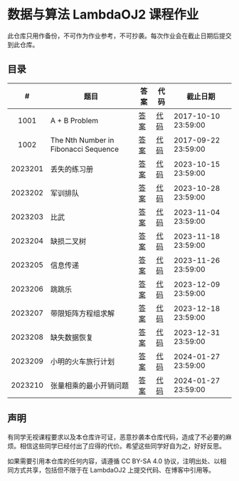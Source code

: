 # 数据与算法 LambdaOJ2 课程作业

此仓库只用作备份，不可作为作业参考，不可抄袭。每次作业会在截止日期后提交到此仓库。

## 目录

|    #    | 题目                                 | 答案                   | 代码                     | 截止日期            |
| :-----: | ------------------------------------ | ---------------------- | ------------------------ | ------------------- |
|  1001   | A + B Problem                        | [答案](ans/1001.md)    | [代码](code/1001.cpp)    | 2017-10-10 23:59:00 |
|  1002   | The Nth Number in Fibonacci Sequence | [答案](ans/1002.md)    | [代码](code/1002.cpp)    | 2017-09-22 23:59:00 |
| 2023201 | 丢失的练习册                         | [答案](ans/2023201.md) | [代码](code/2023201.cpp) | 2023-10-15 23:59:00 |
| 2023202 | 军训排队                             | [答案](ans/2023202.md) | [代码](code/2023202.cpp) | 2023-10-28 23:59:00 |
| 2023203 | 比武                                 | [答案](ans/2023203.md) | [代码](code/2023203.cpp) | 2023-11-04 23:59:00 |
| 2023204 | 缺损二叉树                           | [答案](ans/2023204.md) | [代码](code/2023204.cpp) | 2023-11-18 23:59:00 |
| 2023205 | 信息传递                             | [答案](ans/2023205.md) | [代码](code/2023205.cpp) | 2023-11-26 23:59:00 |
| 2023206 | 跳跳乐                               | [答案](ans/2023206.md) | [代码](code/2023206.cpp) | 2023-12-09 23:59:00 |
| 2023207 | 带限矩阵方程组求解                   | [答案](ans/2023207.md) | [代码](code/2023207.cpp) | 2023-12-18 23:59:00 |
| 2023208 | 缺失数据恢复                         | [答案](ans/2023208.md) | [代码](code/2023208.cpp) | 2023-12-31 23:59:00 |
| 2023209 | 小明的火车旅行计划                   | [答案](ans/2023209.md) | [代码](code/2023209.cpp) | 2024-01-27 23:59:00 |
| 2023210 | 张量相乘的最小开销问题               | [答案](ans/2023210.md) | [代码](code/2023210.cpp) | 2024-01-27 23:59:00 |

## 声明

有同学无视课程要求以及本仓库许可证，恶意抄袭本仓库代码，造成了不必要的麻烦。相信这些同学已经付出了应得的代价。希望这些同学好自为之，好好反思。

如果需要引用本仓库的任何内容，请遵循 CC BY-SA 4.0 协议，注明出处、以相同方式共享，包括但不限于在 LambdaOJ2 上提交代码、在博客中引用等。
